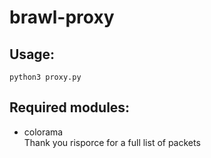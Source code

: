 # brawl-proxy

## Usage:
`python3 proxy.py`
## Required modules:
- colorama<br>
Thank you risporce for a full list of packets
